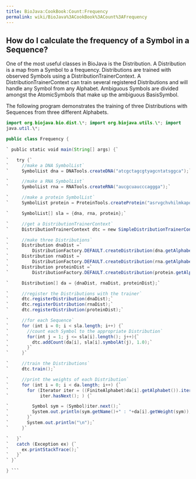 ```yaml
---
title: BioJava:CookBook:Count:Frequency
permalink: wiki/BioJava%3ACookBook%3ACount%3AFrequency
---
```


How do I calculate the frequency of a Symbol in a Sequence?
-----------------------------------------------------------

One of the most useful classes in BioJava is the Distribution. A
Distribution is a map from a Symbol to a frequency. Distributions are
trained with observed Symbols using a DistributionTrainerContext. A
DistributionTrainerContext can train several registered Distributions
and will handle any Symbol from any Alphabet. Ambiguous Symbols are
divided amongst the AtomicSymbols that make up the ambiguous
BasisSymbol.

The following program demonstrates the training of three Distributions
with Sequences from three different Alphabets.

```java import org.biojava.bio.seq.\*; import org.biojava.bio.symbol.\*;
import org.biojava.bio.dist.\*; import org.biojava.utils.\*; import
java.util.\*;

public class Frequency {

` public static void main(String[] args) {`

`   try {`  
`     //make a DNA SymbolList`  
`     SymbolList dna = DNATools.createDNA("atcgctagcgtyagcntatsggca");`

`     //make a RNA SymbolList`  
`     SymbolList rna = RNATools.createRNA("aucgcuaucccaggga");`

`     //make a protein SymbolList`  
`     SymbolList protein = ProteinTools.createProtein("asrvgchvhilmkapqrt");`

`     SymbolList[] sla = {dna, rna, protein};`

`     //get a DistributionTrainerContext`  
`     DistributionTrainerContext dtc = new SimpleDistributionTrainerContext();`

`     //make three Distributions`  
`     Distribution dnaDist =`  
`         DistributionFactory.DEFAULT.createDistribution(dna.getAlphabet());`  
`     Distribution rnaDist =`  
`         DistributionFactory.DEFAULT.createDistribution(rna.getAlphabet());`  
`     Distribution proteinDist =`  
`         DistributionFactory.DEFAULT.createDistribution(protein.getAlphabet());`

`     Distribution[] da = {dnaDist, rnaDist, proteinDist};`

`     //register the Distributions with the trainer`  
`     dtc.registerDistribution(dnaDist);`  
`     dtc.registerDistribution(rnaDist);`  
`     dtc.registerDistribution(proteinDist);`

`     //for each Sequence`  
`     for (int i = 0; i < sla.length; i++) {`  
`       //count each Symbol to the appropriate Distribution`  
`       for(int j = 1; j <= sla[i].length(); j++){`  
`         dtc.addCount(da[i], sla[i].symbolAt(j), 1.0);`  
`       }`  
`     }`

`     //train the Distributions`  
`     dtc.train();`

`     //print the weights of each Distribution`  
`     for (int i = 0; i < da.length; i++) {`  
`       for (Iterator iter = ((FiniteAlphabet)da[i].getAlphabet()).iterator();`  
`            iter.hasNext(); ) {`

`         Symbol sym = (Symbol)iter.next();`  
`         System.out.println(sym.getName()+" : "+da[i].getWeight(sym));`  
`       }`  
`       System.out.println("\n");`  
`     }`

`   }`  
`   catch (Exception ex) {`  
`     ex.printStackTrace();`  
`   }`  
` }`

} ```
